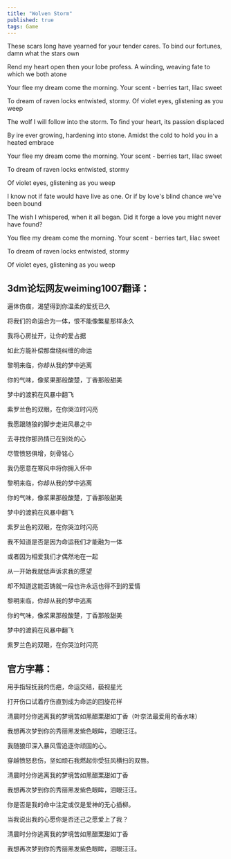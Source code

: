 ```yaml
---
title: "Wolven Storm"
published: true
tags: Game
---
```


These scars long have yearned for your tender cares. To bind our fortunes, damn what the stars own

Rend my heart open then your lobe profess. A winding, weaving fate to which we both atone

Your flee my dream come the morning. Your scent - berries tart, lilac sweet

To dream of raven locks entwisted, stormy. Of violet eyes, glistening as you weep

The wolf I will follow into the storm. To find your heart, its passion displaced

By ire ever growing, hardening into stone. Amidst the cold to hold you in a heated embrace

Your flee my dream come the morning. Your scent - berries tart, lilac sweet

To dream of raven locks entwisted, stormy

Of violet eyes, glistening as you weep

I know not if fate would have live as one. Or if by love's blind chance we've been bound

The wish I whispered, when it all began. Did it forge a love you might never have found?

You flee my dream come the morning. Your scent - berries tart, lilac sweet

To dream of raven locks entwisted, stormy

Of violet eyes, glistening as you weep

## 3dm论坛网友weiming1007翻译：

遍体伤痕，渴望得到你温柔的爱抚已久

将我们的命运合为一体，恨不能像繁星那样永久

我将心房扯开，让你的爱占据

如此方能补偿那盘绕纠缠的命运

黎明来临，你却从我的梦中逃离

你的气味，像浆果那般酸楚，丁香那般甜美

梦中的渡鸦在风暴中翻飞

紫罗兰色的双眼，在你哭泣时闪亮

我愿跟随狼的脚步走进风暴之中

去寻找你那热情已在别处的心

尽管愤怒俱增，刻骨铭心

我仍愿意在寒风中将你拥入怀中

黎明来临，你却从我的梦中逃离

你的气味，像浆果那般酸楚，丁香那般甜美

梦中的渡鸦在风暴中翻飞

紫罗兰色的双眼，在你哭泣时闪亮

我不知道是否是因为命运我们才能融为一体

或者因为相爱我们才偶然地在一起

从一开始我就低声诉求我的愿望

却不知道这能否铸就一段也许永远也得不到的爱情

黎明来临，你却从我的梦中逃离

你的气味，像浆果那般酸楚，丁香那般甜美

梦中的渡鸦在风暴中翻飞

紫罗兰色的双眼，在你哭泣时闪亮

## 官方字幕：

用手指轻抚我的伤疤，命运交结，藐视星光

打开伤口试着疗伤直到成为命运的回旋花样

清晨时分你逃离我的梦境苦如黑醋栗甜如丁香（叶奈法最爱用的香水味）

我想再次梦到你的秀丽黑发紫色眼眸，泪眼汪汪。

我随狼印深入暴风雪追逐你顽固的心。

穿越愤怒悲伤，坚如顽石我燃起你受狂风横扫的双唇。

清晨时分你逃离我的梦境苦如黑醋栗甜如丁香  

我想再次梦到你的秀丽黑发紫色眼眸，泪眼汪汪。

你是否是我的命中注定或仅是爱神的无心插柳。

当我说出我的心愿你是否还己之愿爱上了我？

清晨时分你逃离我的梦境苦如黑醋栗甜如丁香  

我想再次梦到你的秀丽黑发紫色眼眸，泪眼汪汪。
